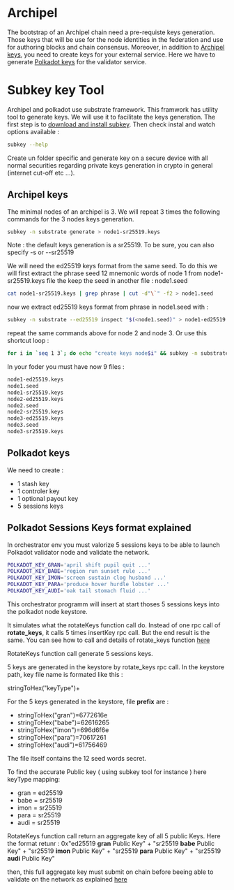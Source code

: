 # Archipel

The bootstrap of an Archipel chain need a pre-requiste keys generation.
Those keys that will be use for the node identities in the federation and use for authoring blocks and chain consensus. Moreover, in addition to [Archipel keys](#archipel-keys), you need to create keys for your external service. Here we have to generate [Polkadot keys](#polkadot-keys) for the validator service.


# Subkey key Tool
Archipel and polkadot use substrate framework. This framwork has utility tool to generate keys. We will use it to facilitate the keys generation. The first step is to [download and install subkey](https://substrate.dev/docs/en/ecosystem/subkey#installation). Then check instal and watch options available :

```bash
subkey --help
```

 Create un folder specific and generate key on a secure device with all normal securities regarding private keys generation in crypto in general (internet cut-off etc ...). 

## Archipel keys
The minimal nodes of an archipel is 3. We will repeat 3 times the following commands for the 3 nodes keys generation.

```bash
subkey -n substrate generate > node1-sr25519.keys 
```

 Note : the default keys generation is a sr25519. To be sure, you can also specify -s or --sr25519

We will need the ed25519 keys format from the same seed. To do this we will first extract the phrase seed 12 mnemonic words of node 1 from node1-sr25519.keys file the keep the seed in another file : node1.seed

```bash
cat node1-sr25519.keys | grep phrase | cut -d"\`" -f2 > node1.seed
```

now we extract ed25519 keys format from phrase in node1.seed with :

```bash
subkey -n substrate --ed25519 inspect "$(<node1.seed)" > node1-ed25519.keys 
```

repeat the same commands above for node 2 and node 3. Or use this shortcut loop :

```bash
for i in `seq 1 3`; do echo "create keys node$i" && subkey -n substrate generate > node$i-sr25519.keys && cat node$i-sr25519.keys | grep phrase | cut -d"\`" -f2 > node$i.seed && subkey -n substrate --ed25519 inspect "$(<node$i.seed)" > node$i-ed25519.keys ; done
```

In your foder you must have now 9 files :
```bash
node1-ed25519.keys
node1.seed
node1-sr25519.keys
node2-ed25519.keys
node2.seed
node2-sr25519.keys
node3-ed25519.keys
node3.seed
node3-sr25519.keys
```


## Polkadot keys

We need to create : 
- 1 stash key
- 1 controler key
- 1 optional payout key
- 5 sessions keys 

## Polkadot Sessions Keys format explained

In orchestrator env you must valorize 5 sessions keys to be able to launch Polkadot validator node and validate the network.

```bash
POLKADOT_KEY_GRAN='april shift pupil quit ...'
POLKADOT_KEY_BABE='region run sunset rule ...'
POLKADOT_KEY_IMON='screen sustain clog husband ...'
POLKADOT_KEY_PARA='produce hover hurdle lobster ...'
POLKADOT_KEY_AUDI='oak tail stomach fluid ...'
```

This orchestrator programm will insert at start thoses 5 sessions keys into the polkadot node keystore.

It simulates what the rotateKeys function call do. Instead of one rpc call of **rotate_keys**, it calls 5 times insertKey rpc call. But the end result is the same.
You can see how to call and details of rotate_keys function [here](
https://wiki.polkadot.network/docs/en/maintain-guides-how-to-validate-kusama#generating-the-session-key)

RotateKeys function call generate 5 sessions keys. 

5 keys are generated in the keystore by rotate_keys rpc call.
In the keystore path, key file name is formated like this :  

stringToHex("keyType")+<Public key>

For the 5 keys generated in the keystore, file **prefix** are :
- stringToHex("gran")=6772616e
- stringToHex("babe")=62616265
- stringToHex("imon")=696d6f6e
- stringToHex("para")=70617261
- stringToHex("audi")=61756469

The file itself contains the 12 seed words secret. 

To find the accurate Public key ( using subkey tool for instance ) here keyType mapping:

- gran = ed25519
- babe = sr25519
- imon = sr25519
- para = sr25519
- audi = sr25519

RotateKeys function call return an aggregate key of all 5 public Keys. Here the format retunr :
0x"ed25519 **gran** Public Key" +
"sr25519 **babe** Public Key" +
"sr25519 **imon** Public Key" +
"sr25519 **para** Public Key" +
"sr25519 **audi** Public Key" 

then, this full aggregate key must submit on chain before beeing able to validate on the network as explained [here](https://wiki.polkadot.network/docs/en/maintain-guides-how-to-validate-kusama#submitting-the-setkeys-transaction)



